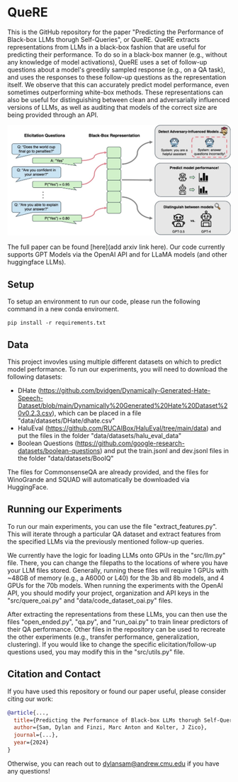 # QueRE

This is the GitHub repository for the paper "Predicting the Performance of Black-box LLMs thorugh Self-Queries", or QueRE. QueRE extracts representations from LLMs in a black-box fashion that are useful for predicting their performance. To do so in a black-box manner (e.g., without any knowledge of model activations), QueRE uses a set of follow-up questions about a model's greedily sampled response (e.g., on a QA task), and uses the responses to these follow-up questions as the representation itself. We observe that this can accurately predict model performance, even sometimes outperforming white-box methods. These representations can also be useful for distinguishing between clean and adversarially influenced versions of LLMs, as well as auditing that models of the correct size are being provided through an API.

![QueRE figure](figs/quere.jpg)

The full paper can be found [here](add arxiv link here). Our code currently supports GPT Models via the OpenAI API and for LLaMA models (and other huggingface LLMs).

## Setup

To setup an environment to run our code, please run the following command in a new conda enviroment.

``` 
pip install -r requirements.txt
```

## Data

This project invovles using multiple different datasets on which to predict model performance. To run our experiments, you will need to download the following datasets: 
* DHate (https://github.com/bvidgen/Dynamically-Generated-Hate-Speech-Dataset/blob/main/Dynamically%20Generated%20Hate%20Dataset%20v0.2.3.csv), which can be placed in a file "data/datasets/DHate/dhate.csv"
* HaluEval (https://github.com/RUCAIBox/HaluEval/tree/main/data) and put the files in the folder "data/datasets/halu_eval_data"
* Boolean Questions (https://github.com/google-research-datasets/boolean-questions) and put the train.jsonl and dev.jsonl files in the folder "data/datasets/BooIQ"

The files for CommonsenseQA are already provided, and the files for WinoGrande and SQUAD will automatically be downloaded via HuggingFace.

## Running our Experiments

To run our main experiments, you can use the file "extract_features.py". This will iterate through a particular QA dataset and extract features from the specified LLMs via the previously mentioned follow-up queries. 



We currently have the logic for loading LLMs onto GPUs in the "src/llm.py" file. There, you can change the filepaths to the locations of where you have your LLM files stored. Generally, running these files will require 1 GPUs with ~48GB of memory (e.g., a A6000 or L40) for the 3b and 8b models, and 4 GPUs for the 70b models. When running the experiments with the OpenAI API, you should modify your project, organization and API keys in the "src/quere_oai.py" and "data/code_dataset_oai.py" files. 

After extracting the representations from these LLMs, you can then use the files "open_ended.py", "qa.py", and "run_oai.py" to train linear predictors of their QA performance. Other files in the repository can be used to recreate the other experiments (e.g., transfer performance, generalization, clustering). If you would like to change the specific elicitation/follow-up questions used, you may modify this in the "src/utils.py" file.


## Citation and Contact

If you have used this repository or found our paper useful, please consider citing our work:

```bibtex
@article{...,
  title={Predicting the Performance of Black-box LLMs thorugh Self-Queries},
  author={Sam, Dylan and Finzi, Marc Anton and Kolter, J Zico},
  journal={...},
  year={2024}
}
```

Otherwise, you can reach out to dylansam@andrew.cmu.edu if you have any questions!
